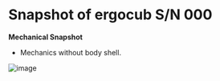 # Snapshot of ergocub S/N 000 
**Mechanical Snapshot**
- Mechanics without body shell.

![image](https://user-images.githubusercontent.com/53298662/203500649-11fde119-595a-419a-957b-9cfa4e021790.png)
